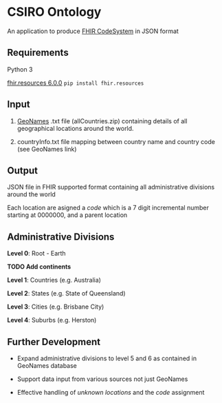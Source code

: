 # CSIRO Ontology

An application to produce [FHIR CodeSystem](https://www.hl7.org/fhir/codesystem.html) in JSON format 

## Requirements

Python 3

[fhir.resources 6.0.0](https://pypi.org/project/fhir.resources/)  `pip install fhir.resources`

## Input

1. [GeoNames](http://download.geonames.org/export/dump/) .txt file (allCountries.zip) containing details of all
geographical locations around the world.

2. countryInfo.txt file mapping between country name and country code (see GeoNames link)



## Output

JSON file in FHIR supported format containing all administrative divisions around the
world

Each location are asigned a *code* which is a 7 digit incremental number starting at 0000000, and a parent location

## Administrative Divisions
**Level 0**: Root - Earth

**TODO Add continents**

**Level 1**: Countries (e.g. Australia)

**Level 2**: States (e.g. State of Queensland)

**Level 3**: Cities (e.g. Brisbane City)

**Level 4**: Suburbs (e.g. Herston)

## Further Development

- Expand administrative divisions to level 5 and 6 as contained in GeoNames database

- Support data input from various sources not just GeoNames

- Effective handling of *unknown locations* and the *code* assignment